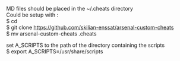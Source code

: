 MD files should be placed in the ~/.cheats directory</br>
Could be setup with :</br>
$ cd</br>
$ git clone https://github.com/skilian-enssat/arsenal-custom-cheats</br>
$ mv arsenal-custom-cheats .cheats</br>

set A_SCRIPTS to the path of the directory containing the scripts</br>
$ export A_SCRIPTS=/usr/share/scripts</br>